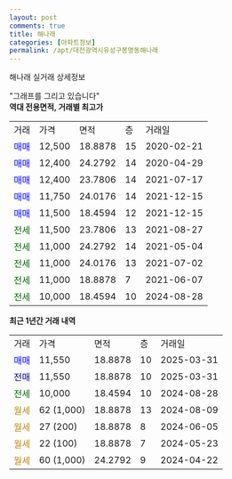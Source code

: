 ```yaml
---
layout: post
comments: true
title: 해나래
categories: [아파트정보]
permalink: /apt/대전광역시유성구봉명동해나래
---
```


해나래 실거래 상세정보

<script type="text/javascript">
  google.charts.load('current', {'packages':['line', 'corechart']});
  google.charts.setOnLoadCallback(drawChart);

  function drawChart() {
    var data = new google.visualization.DataTable();
    data.addColumn('date', '거래일');
    data.addColumn('number', "매매");
    data.addColumn('number', "전세");
    data.addColumn('number', "전매");

    data.addRows([[new Date(Date.parse("2025-03-31")), 11550, null, null], [new Date(Date.parse("2025-03-31")), null, null, 11550], [new Date(Date.parse("2024-08-28")), null, 10000, null], [new Date(Date.parse("2024-08-09")), null, null, null], [new Date(Date.parse("2024-06-05")), null, null, null], [new Date(Date.parse("2024-05-23")), null, null, null], [new Date(Date.parse("2024-04-22")), null, null, null]]);

    var options = {
      hAxis: {
        format: 'yyyy/MM/dd'
      },    
      lineWidth: 0,
      pointsVisible: true,    
      title: '최근 1년간 유형별 실거래가 분포',
      legend: { position: 'bottom' }
    };

    var formatter = new google.visualization.NumberFormat({pattern:'###,###'} );
    formatter.format(data, 1);
    formatter.format(data, 2);
    
    setTimeout(function() {
        var chart = new google.visualization.LineChart(document.getElementById('columnchart_material'));
        chart.draw(data, (options));
        document.getElementById('loading').style.display = 'none';
    }, 200);
  }
</script>


<div id="loading" style="z-index:20; display: block; margin-left: 0px">"그래프를 그리고 있습니다"</div>
<div id="columnchart_material" style="width: 95%; margin-left: 0px; display: block"></div>
<!-- contents start -->
<b>역대 전용면적, 거래별 최고가</b>
<table class="sortable">
    <tr>
      <td>거래</td>
      <td>가격</td>
      <td>면적</td>
      <td>층</td>
      <td>거래일</td>
    </tr>
        <tr>
          <td><a style="color: blue">매매</a></td>
          <td>12,500</td>
          <td>18.8878</td>
          <td>15</td>
          <td>2020-02-21</td>
        </tr>            <tr>
          <td><a style="color: blue">매매</a></td>
          <td>12,400</td>
          <td>24.2792</td>
          <td>14</td>
          <td>2020-04-29</td>
        </tr>            <tr>
          <td><a style="color: blue">매매</a></td>
          <td>12,400</td>
          <td>23.7806</td>
          <td>14</td>
          <td>2021-07-17</td>
        </tr>            <tr>
          <td><a style="color: blue">매매</a></td>
          <td>11,750</td>
          <td>24.0176</td>
          <td>14</td>
          <td>2021-12-15</td>
        </tr>            <tr>
          <td><a style="color: blue">매매</a></td>
          <td>11,500</td>
          <td>18.4594</td>
          <td>12</td>
          <td>2021-12-15</td>
        </tr>        
        <tr>
              <td><a style="color: darkgreen">전세</a></td>
              <td>11,500</td>
              <td>23.7806</td>
              <td>13</td>
              <td>2021-08-27</td>
            </tr>            <tr>
              <td><a style="color: darkgreen">전세</a></td>
              <td>11,000</td>
              <td>24.2792</td>
              <td>14</td>
              <td>2021-05-04</td>
            </tr>            <tr>
              <td><a style="color: darkgreen">전세</a></td>
              <td>11,000</td>
              <td>24.0176</td>
              <td>13</td>
              <td>2021-07-02</td>
            </tr>            <tr>
              <td><a style="color: darkgreen">전세</a></td>
              <td>11,000</td>
              <td>18.8878</td>
              <td>7</td>
              <td>2021-06-07</td>
            </tr>            <tr>
              <td><a style="color: darkgreen">전세</a></td>
              <td>10,000</td>
              <td>18.4594</td>
              <td>10</td>
              <td>2024-08-28</td>
            </tr>        
    
</table>

<b>최근 1년간 거래 내역</b>

<table class="sortable">
    <tr>
      <td>거래</td>
      <td>가격</td>
      <td>면적</td>
      <td>층</td>
      <td>거래일</td>
    </tr>
    <tr>
      <td><a style="color: blue">매매</a></td>
      <td>11,550</td>
      <td>18.8878</td>
      <td>10</td>
      <td>2025-03-31</td>
    </tr>          <tr>
      <td><a style="color: darkblue">전매</a></td>
      <td>11,550</td>
      <td>18.8878</td>
      <td>10</td>
      <td>2025-03-31</td>
    </tr>          <tr>
      <td><a style="color: darkgreen">전세</a></td>
      <td>10,000</td>
      <td>18.4594</td>
      <td>10</td>
      <td>2024-08-28</td>
    </tr>          <tr>
      <td><a style="color: darkgoldenrod">월세</a></td>
      <td>62 (1,000)</td>
      <td>18.8878</td>
      <td>13</td>
      <td>2024-08-09</td>
    </tr>          <tr>
      <td><a style="color: darkgoldenrod">월세</a></td>
      <td>27 (200)</td>
      <td>18.8878</td>
      <td>8</td>
      <td>2024-06-05</td>
    </tr>          <tr>
      <td><a style="color: darkgoldenrod">월세</a></td>
      <td>22 (100)</td>
      <td>18.8878</td>
      <td>7</td>
      <td>2024-05-23</td>
    </tr>          <tr>
      <td><a style="color: darkgoldenrod">월세</a></td>
      <td>60 (1,000)</td>
      <td>24.2792</td>
      <td>9</td>
      <td>2024-04-22</td>
    </tr>      </table>
<!-- contents end -->    

